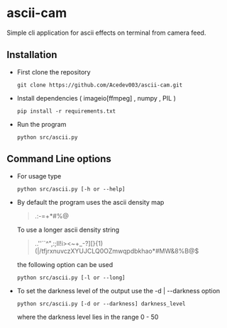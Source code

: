 # ascii-cam
Simple cli application for ascii effects on terminal from camera feed. 

## Installation
- First clone the repository
    ```
    git clone https://github.com/Acedev003/ascii-cam.git
    ```
- Install dependencies ( imageio[ffmpeg] , numpy , PIL )
    ```
    pip install -r requirements.txt
    ```
- Run the program
    ```
    python src/ascii.py
    ```

## Command Line options

- For usage type
    ```
    python src/ascii.py [-h or --help] 
    ```

- By default the program uses the ascii density map 
    >  .:-=+*#%@

    To use a longer ascii density string 
    >  ..''``^\",:;Il!i><~+_-?][}{1)(|\/tfjrxnuvczXYUJCLQ0OZmwqpdbkhao*#MW&8%B@$
    
    the following option can be used
    ```
    python src/ascii.py [-l or --long] 
    ```

- To set the darkness level of the output use the -d | --darkness option
    ```
    python src/ascii.py [-d or --darkness] darkness_level 
    ```
    where the darkness level lies in the range 0 - 50

